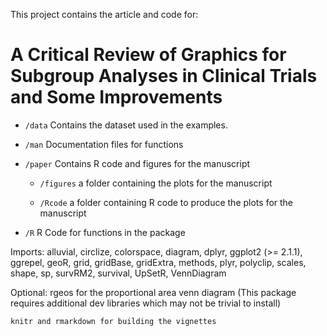 This project contains the article and code for: 
# A Critical Review of Graphics for Subgroup Analyses in Clinical Trials and Some Improvements

* `/data` Contains the dataset used in the examples.

* `/man` Documentation files for functions

* `/paper` Contains R code and figures for the manuscript

  * `/figures` a folder containing the plots for the manuscript
  
  * `/Rcode` a folder containing R code to produce the plots for the manuscript
  
* `/R`  R Code for functions in the package

Imports:
    alluvial,
    circlize,
    colorspace,
    diagram,
    dplyr,
    ggplot2 (>= 2.1.1),
    ggrepel,
    geoR,
    grid,
    gridBase,
    gridExtra,
    methods,
    plyr,
    polyclip,
    scales,
    shape,
    sp,
    survRM2,
    survival,
    UpSetR,
    VennDiagram
    
Optional:
    rgeos for the proportional area venn diagram (This package requires additional dev libraries which may not be trivial to install)
    
    knitr and rmarkdown for building the vignettes
